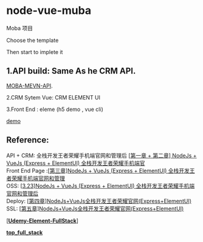 # node-vue-muba

Moba 项目

Choose the  template

Then start to implete it



## 1.API build: Same As he CRM API.   
[MOBA-MEVN-API](https://github.com/GlennOu66304/MOBA-MEVN-API). 

2.CRM Sytem Vue: CRM ELEMENT UI

3.Front End : eleme (h5 demo , vue cli)

[demo](https://pvp.qq.com/m/)

## Reference:

API + CRM: 全栈开发王者荣耀手机端官网和管理后 [[第一章 + 第二章\] NodeJs + VueJs (Express + ElementUI) 全栈开发王者荣耀手机端官](https://www.bilibili.com/video/BV1A4411Y7fi)      
Front End Page :[[第三章\]NodeJs + VueJs (Express + ElementUI) 全栈开发王者荣耀手机端官网和管理](https://www.bilibili.com/video/BV1S4411W79F)    
OSS: [[3.23\]NodeJs + VueJs (Express + ElementUI) 全栈开发王者荣耀手机端官网和管理后](https://www.bilibili.com/video/BV1j4411c7Ai)   
Deploy: [[第四章\]NodeJs+VueJs全栈开发王者荣耀官网(Express+ElementUI)](https://www.bilibili.com/video/BV18t411L7Lg)  
SSL: [[第五章\]NodeJs+VueJs全栈开发王者荣耀官网(Express+ElementUI)](https://www.bilibili.com/video/BV17t411N7kQ)   



[**[Udemy-Element-FullStack](https://github.com/GlennOu66304/Udemy-Element-FullStack)**]   

**[top_full_stack](https://github.com/GlennOu66304/top_full_stack)**    


